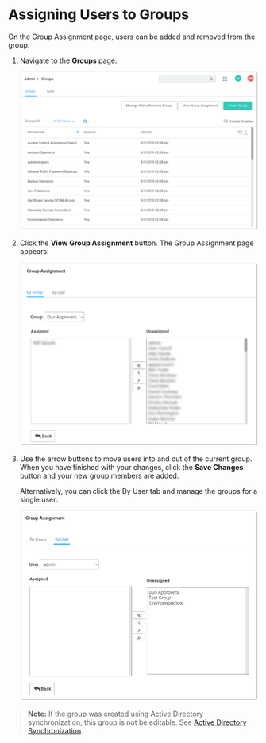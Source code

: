 [title]: # (Assigning Users to Groups)
[tags]: # (Groups)
[priority]: # (1000)

# Assigning Users to Groups

On the Group Assignment page, users can be added and removed from the group. 

1. Navigate to the **Groups** page:

   ![image-20191209092814385](images/image-20191209092814385.png)

1. Click the **View Group Assignment** button. The Group Assignment page appears:

   ![image-20191209093031804](images/image-20191209093031804.png)

1. Use the arrow buttons to move users into and out of the current group.  When you have finished with your changes, click the **Save Changes** button and your new group members are added.

   Alternatively, you can click the By User tab and manage the groups for a single user:

   ![image-20191209094641637](images/image-20191209094641637.png)

> **Note:** If the group was created using Active Directory synchronization, this group is not be editable. See [Active Directory Synchronization](../../directory-services/active-directory/index.md).
